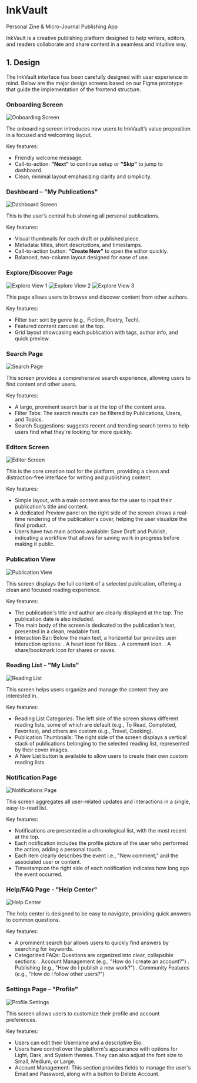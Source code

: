 # InkVault
Personal Zine &amp; Micro-Journal Publishing App 

InkVault is a creative publishing platform designed to help writers, editors, and readers collaborate and share content in a seamless and intuitive way.

## 1. Design

The InkVault interface has been carefully designed with user experience in mind. Below are the major design screens based on our Figma prototype that guide the implementation of the frontend structure.

### Onboarding Screen
![Onboarding Screen](./assets/design/onboarding.png)

The onboarding screen introduces new users to InkVault’s value proposition in a focused and welcoming layout.

Key features:
- Friendly welcome message.
- Call-to-action: **"Next"** to continue setup or **"Skip"** to jump to dashboard.
- Clean, minimal layout emphasizing clarity and simplicity.

### Dashboard – "My Publications"
![Dashboard Screen](./assets/design/dashboard.png)

This is the user’s central hub showing all personal publications.

Key features:
- Visual thumbnails for each draft or published piece.
- Metadata: titles, short descriptions, and timestamps.
- Call-to-action button: **"Create New"** to open the editor quickly.
- Balanced, two-column layout designed for ease of use.

### Explore/Discover Page
![Explore View 1](./assets/design/explore_i.png)
![Explore View 2](./assets/design/explore_ii.png)
![Explore View 3](./assets/design/explore_iii.png)

This page allows users to browse and discover content from other authors.

Key features:
- Filter bar: sort by genre (e.g., Fiction, Poetry, Tech).
- Featured content carousel at the top.
- Grid layout showcasing each publication with tags, author info, and quick preview.

### Search Page
![Search Page](./assets/design/search.png)

This screen provides a comprehensive search experience, allowing users to find content and other users.

Key features:
- A large, prominent search bar is at the top of the content area.
- Filter Tabs: The search results can be filtered by Publications, Users, and Topics.
- Search Suggestions: suggests recent and trending search terms to help users find what they're looking for more quickly.

### Editors Screen
![Editor Screen](./assets/design/editors_screen.png)

This is the core creation tool for the platform, providing a clean and distraction-free interface for writing and publishing content.

Key features:
- Simple layout, with a main content area for the user to input their publication's title and content.
- A dedicated Preview panel on the right side of the screen shows a real-time rendering of the publication's cover, helping the user visualize the final product.
- Users have two main actions available: Save Draft and Publish, indicating a workflow that allows for saving work in progress before making it public.

### Publication View
![Publication View](./assets/design/publication_view.png)

This screen displays the full content of a selected publication, offering a clean and focused reading experience.

Key features:
- The publication's title and author are clearly displayed at the top. The publication date is also included.
- The main body of the screen is dedicated to the publication's text, presented in a clean, readable font.
- Interaction Bar: Below the main text, a horizontal bar provides user interaction options:
    . A heart icon for likes.
    . A comment icon.
    . A share/bookmark icon for shares or saves.

### Reading List - "My Lists"
![Reading List](./assets/design/reading_list.png)

This screen helps users organize and manage the content they are interested in.

Key features:
- Reading List Categories: The left side of the screen shows different reading lists, some of which are default (e.g., To Read, Completed, Favorites), and others are custom (e.g., Travel, Cooking).
- Publication Thumbnails: The right side of the screen displays a vertical stack of publications belonging to the selected reading list, represented by their cover images.
- A New List button is available to allow users to create their own custom reading lists.

### Notification Page
![Notifications Page](./assets/design/notifications.png)

This screen aggregates all user-related updates and interactions in a single, easy-to-read list.

Key features:
- Notifications are presented in a chronological list, with the most recent at the top.
- Each notification includes the profile picture of the user who performed the action, adding a personal touch.
- Each item clearly describes the event i.e., "New comment," and the associated user or content.
- Timestamp:on the right side of each notification indicates how long ago the event occurred.

### Help/FAQ Page - "Help Center"
![Help Center](./assets/design/help.png)

The help center is designed to be easy to navigate, providing quick answers to common questions.

Key features:
- A prominent search bar allows users to quickly find answers by searching for keywords.
- Categorized FAQs: Questions are organized into clear, collapsible sections:
    . Account Management (e.g., "How do I create an account?")
    . Publishing (e.g., "How do I publish a new work?")
    . Community Features (e.g., "How do I follow other users?")

### Settings Page - "Profile"
![Profile Settings](./assets/design/settings.png)

This screen allows users to customize their profile and account preferences.

Key features:
- Users can edit their Username and a descriptive Bio.
- Users have control over the platform's appearance with options for Light, Dark, and System themes. They can also adjust the font size to Small, Medium, or Large.
- Account Management: This section provides fields to manage the user's Email and Password, along with a button to Delete Account.